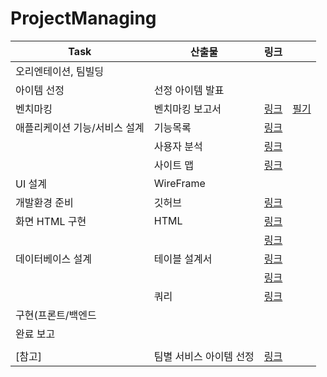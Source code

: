 # ProjectManaging

| Task                          | 산출물                  | 링크                                 |                     |
| ----------------------------- | ----------------------- | ------------------------------------ | ------------------- |
| 오리엔테이션, 팀빌딩          |                         |                                      |                     |
| 아이템 선정                   | 선정 아이템 발표        |                                      |                     |
| 벤치마킹                      | 벤치마킹 보고서         | [링크](https://youtu.be/6dXPVdB9FRk) | [필기](NodeProject) |
| 애플리케이션 기능/서비스 설계 | 기능목록                | [링크](https://youtu.be/RYJtdnorzxE) |                     |
|                               | 사용자 분석             | [링크](https://youtu.be/MCVgUSNyc8g) |                     |
|                               | 사이트 맵               | [링크](https://youtu.be/odhNcgE1l4s) |                     |
| UI 설계                       | WireFrame               |                                      |                     |
| 개발환경 준비                 | 깃허브                  | [링크](https://youtu.be/-27WScuoKQs) |                     |
| 화면 HTML 구현                | HTML                    | [링크](https://youtu.be/cb7VlXqFla4) |                     |
|                               |                         | [링크](https://youtu.be/5ETqQWvwXV4) |                     |
| 데이터베이스 설계             | 테이블 설계서           | [링크](https://youtu.be/Wpy28DU4Sbc) |                     |
|                               |                         | [링크](https://youtu.be/ph_v57d3GF4) |                     |
|                               | 쿼리                    | [링크](https://youtu.be/1lmfJ8LHquw) |                     |
| 구현(프론트/백엔드            |                         |                                      |                     |
| 완료 보고                     |                         |                                      |                     |
|                               |                         |                                      |                     |
| [참고]                        | 팀별 서비스 아이템 선정 | [링크](https://youtu.be/JmbHsfjhjSY) |                     |
